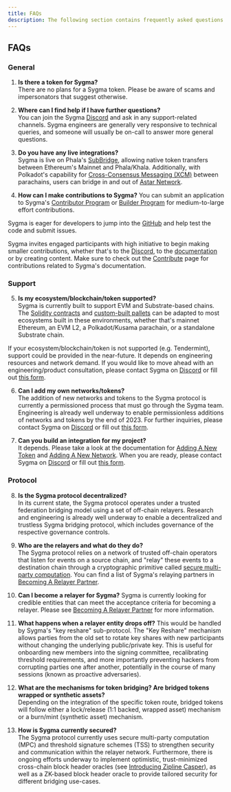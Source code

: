 ```yaml
---
title: FAQs
description: The following section contains frequently asked questions about Sygma
---
```


## FAQs

### General
1. **Is there a token for Sygma?**  
  There are no plans for a Sygma token. Please be aware of scams and impersonators that suggest otherwise. 

2. **Where can I find help if I have further questions?**  
  You can join the Sygma [Discord](https://discord.gg/Qdf6GyNB5J) and ask in any support-related channels. Sygma engineers are generally very responsive to technical queries, and someone will usually be on-call to answer more general questions.

3. **Do you have any live integrations?**  
  Sygma is live on Phala's [SubBridge](https://subbridge.io), allowing native token transfers between Ethereum's Mainnet and Phala/Khala. Additionally, with Polkadot's capability for [Cross-Consensus Messaging (XCM)](https://wiki.polkadot.network/docs/learn-xcm) between parachains, users can bridge in and out of [Astar Network](https://astar.network).

4. **How can I make contributions to Sygma?**
  You can submit an application to Sygma's [Contributor Program](https://buildwithsygma.com/contributors) or [Builder Program](https://buildwithsygma.com/builders-program) for medium-to-large effort contributions.
  
  Sygma is eager for developers to jump into the [GitHub](https://github.com/sygmaprotocol) and help test the code and submit issues. 
  
  Sygma invites engaged participants with high initiative to begin making smaller contributions, whether that's to the [Discord](https://discord.gg/Qdf6GyNB5J), to the [documentation](https://docs.buildwithsygma.com) or by creating content. Make sure to check out the [Contribute](10-contribute.md) page for contributions related to Sygma's documentation.

### Support
5. **Is my ecosystem/blockchain/token supported?**  
  Sygma is currently built to support EVM and Substrate-based chains. The [Solidity contracts](https://github.com/sygmaprotocol/sygma-solidity) and [custom-built pallets](https://github.com/sygmaprotocol/sygma-substrate-pallets) can be adapted to most ecosystems built in these environments, whether that's mainnet Ethereum, an EVM L2, a Polkadot/Kusama parachain, or a standalone Substrate chain.

  If your ecosystem/blockchain/token is not supported (e.g. Tendermint), support could be provided in the near-future. It depends on engineering resources and network demand. If you would like to move ahead with an engineering/product consultation, please contact Sygma on [Discord](https://discord.gg/Qdf6GyNB5J) or fill out [this form](https://share.hsforms.com/1K4-T_yaKSp6F06FGk4wsSgnmy2x).

6. **Can I add my own networks/tokens?**  
  The addition of new networks and tokens to the Sygma protocol is currently a permissioned process that must go through the Sygma team. Engineering is already well underway to enable permissionless additions of networks and tokens by the end of 2023. For further inquiries, please contact Sygma on [Discord](https://discord.gg/Qdf6GyNB5J) or fill out [this form](https://share.hsforms.com/1K4-T_yaKSp6F06FGk4wsSgnmy2x).

7. **Can you build an integration for my project?**  
  It depends. Please take a look at the documentation for [Adding A New Token](04-ecosystem/01-new-token.md) and [Adding A New Network](04-ecosystem/02-new-network.md). When you are ready, please contact Sygma on [Discord](https://discord.gg/Qdf6GyNB5J) or fill out [this form](https://share.hsforms.com/1K4-T_yaKSp6F06FGk4wsSgnmy2x).

<!-- 9. Is it expensive to bridge with Sygma?
WIP-->

### Protocol
8. **Is the Sygma protocol decentralized?**  
  In its current state, the Sygma protocol operates under a trusted federation bridging model using a set of off-chain relayers. Research and engineering is already well underway to enable a decentralized and trustless Sygma bridging protocol, which includes governance of the respective governance controls. 

9. **Who are the relayers and what do they do?**  
  The Sygma protocol relies on a network of trusted off-chain operators that listen for events on a source chain, and "relay" these events to a destination chain through a cryptographic primitive called [secure multi-party computation](https://blog.buildwithsygma.com/multi-party-computation/). You can find a list of Sygma's relaying partners in [Becoming A Relayer Partner](04-ecosystem/03-relayer-partner.md).

10. **Can I become a relayer for Sygma?**
  Sygma is currently looking for credible entities that can meet the acceptance criteria for becoming a relayer. Please see [Becoming A Relayer Partner](04-ecosystem/03-relayer-partner.md) for more information. 

<!--9. How are relayers selected? 
WIP-->

11.  **What happens when a relayer entity drops off?**
  This would be handled by Sygma's "key reshare" sub-protocol. The "Key Reshare" mechanism allows parties from the old set to rotate key shares with new participants without changing the underlying public/private key. This is useful for onboarding new members into the signing committee, recalibrating threshold requirements, and more importantly preventing hackers from corrupting parties one after another, potentially in the course of many sessions (known as proactive adversaries).

12.  **What are the mechanisms for token bridging? Are bridged tokens wrapped or synthetic assets?**  
  Depending on the integration of the specific token route, bridged tokens will follow either a lock/release (1:1 backed, wrapped asset) mechanism or a burn/mint (synthetic asset) mechanism.

13.   **How is Sygma currently secured?**  
  The Sygma protocol currently uses secure multi-party computation (MPC) and threshold signature schemes (TSS) to strengthen security and communication within the relayer network. Furthermore, there is ongoing efforts underway to implement optimistic, trust-minimized cross-chain block header oracles (see [Introducing Zipline Casper](https://blog.chainsafe.io/introducing-zipline-casper-6fb6dce44992)), as well as a ZK-based block header oracle to provide tailored security for different bridging use-cases.

<!--### Substrate 
Does Sygma require an EVM pallet to work?-->
